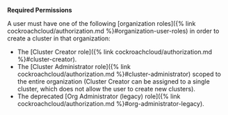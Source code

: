 **Required Permissions**

A user must have one of the following [organization roles]({% link cockroachcloud/authorization.md %}#organization-user-roles) in order to create a cluster in that organization:

- The [Cluster Creator role]({% link cockroachcloud/authorization.md %}#cluster-creator).
- The [Cluster Administrator role]({% link cockroachcloud/authorization.md %}#cluster-administrator)  scoped to the entire organization (Cluster Creator can be assigned to a single cluster, which does not allow the user to create new clusters).
- The deprecated [Org Administrator (legacy) role]({% link cockroachcloud/authorization.md %}#org-administrator-legacy).